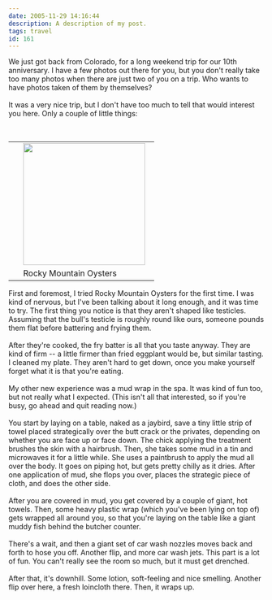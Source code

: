 ```yaml
---
date: 2005-11-29 14:16:44
description: A description of my post.
tags: travel
id: 161
---
```

We just got back from Colorado, for a long weekend trip for our 10th anniversary.  I have <a onclick="window.open('\pg2.php?spgmGal=Colorado%20-%20Thanksgiving%202005','ColoradoThanksgiving2005','width=625, height=768, toolbar=no, location = no, directories=no, menubar=no, resizable=yes, scrollbars=no');">a few photos</a> out there for you, but you don't really take too many photos when there are just two of you on a trip.  Who wants to have photos taken of them by themselves?<br />
<br />
It was a very nice trip, but I don't have too much to tell that would interest you here.  Only a couple of little things:<br />
<br />
<table cellpadding="2" align="right"><tr><td width="5" rowspan="2"><spacer type="block" width="5" height="1"></spacer></td><td width="250" ><img src="http://theskinnyonbenny.com/img/gal/Colorado%20-%20Thanksgiving%202005/photo_DSC01157.JPG" width="240"/></td></tr><tr><td class="caption" width="250">Rocky Mountain Oysters</td></tr></table><br />

<!--more--><br /><br />First and foremost, I tried Rocky Mountain Oysters  for the first time.  I was kind of nervous, but I've been talking about it long enough, and it was time to try.  The first thing you notice is that they aren't shaped like testicles.  Assuming that the bull's testicle is roughly round like ours, someone pounds them flat before battering and frying them.<br />
<br />
After they're cooked, the fry batter is all that you taste anyway.  They are kind of firm -- a little firmer than fried eggplant would be, but similar tasting.  I cleaned my plate.  They aren't hard to get down, once you make yourself forget what it is that you're eating.<br />
<br />
My other new experience was a mud wrap in the spa.  It was kind of fun too, but not really what I expected.  (This isn't all that interested, so if you're busy, go ahead and quit reading now.)<br />
<br />
You start by laying on a table, naked as a jaybird, save a tiny little strip of towel placed strategically over the butt crack or the privates, depending on whether you are face up or face down.  The chick applying the treatment brushes the skin with a hairbrush.  Then, she takes some mud in a tin and microwaves it for a little while.  She uses a paintbrush to apply the mud all over the body.  It goes on piping hot, but gets pretty chilly as it dries.  After one application of mud, she flops you over, places the strategic piece of cloth, and does the other side.<br />
<br />
After you are covered in mud, you get covered by a couple of giant, hot towels.  Then, some heavy plastic wrap (which you've been lying on top of) gets wrapped all around you, so that you're laying on the table like a giant muddy fish behind the butcher counter.<br />
<br />
There's a wait, and then a giant set of car wash nozzles moves back and forth to hose you off.  Another flip, and more car wash jets.  This part is a lot of fun.  You can't really see the room so much, but it must get drenched.<br />
<br />
After that, it's downhill.  Some lotion, soft-feeling and nice smelling.  Another flip over here, a fresh loincloth there.  Then, it wraps up.<br />

